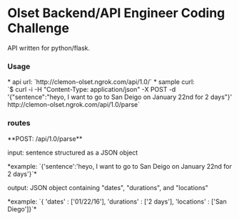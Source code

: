 <h1>Olset Backend/API Engineer Coding Challenge</h1>
API written for python/flask.
<h3>Usage</h3>
* api url: `http://clemon-olset.ngrok.com/api/1.0/<route>`
* sample curl:<br>
`$ curl -i -H "Content-Type: application/json" -X POST -d '{"sentence":"heyo, I want to go to San Deigo on January 22nd for 2 days"}' http://clemon-olset.ngrok.com/api/1.0/parse`

<h3>routes</h3>
**POST: /api/1.0/parse**
<p>input: sentence structured as a JSON object</p>
*example: `{'sentence':'heyo, I want to go to San Deigo on January 22nd for 2 days'}`*
<p>output: JSON object containing "dates", "durations", and "locations"</p>
*example: `{
            'dates' : ['01/22/16'],
            'durations' : ['2 days'],
            'locations' : ['San Diego']}`*
